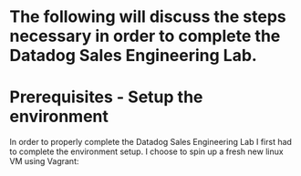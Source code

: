 # The following will discuss the steps necessary in order to complete the Datadog Sales Engineering Lab.

# Prerequisites - Setup the environment
In order to properly complete the Datadog Sales Engineering Lab I first had to complete the environment setup. I choose to spin up a fresh new linux VM using Vagrant:


